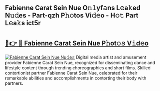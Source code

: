 ## Fabienne Carat Sein Nue O𝚗𝚕yf𝚊ns L𝚎a𝚔ed N𝚞𝚍es - Part-qzh P𝚑𝚘tos Vi𝚍𝚎o - H𝚘𝚝 Part L𝚎a𝚔s ict5r

# <h2><a href="http://kf3h33l.oniu.top/?m=Fabienne+Carat+Sein+Nue">🔗👉 🔴 Fabienne Carat Sein Nue P𝚑ot𝚘𝚜 V𝚒d𝚎o</a></h2>

[![Fabienne Carat Sein Nue Nu𝚍e𝚜](https://i.imgur.com/0qMVB7G.gif)](http://kf3h33l.oniu.top/?m=Fabienne+Carat+Sein+Nue)
Digital media artist and amusement provider Fabienne Carat Sein Nue, recognized for disseminating dance and lifestyle content through trending choreographies and short films. Skilled contortionist partner Fabienne Carat Sein Nue, celebrated for their remarkable abilities and accomplishments in contorting their body with partners.  
